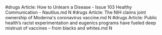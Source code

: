 #drugs
Article: How to Unlearn a Disease - Issue 103 Healthy Communication - Nautilus.md N
#drugs
Article: The NIH claims joint ownership of Moderna's coronavirus vaccine.md N
#drugs
Article: Public health’s racist experimentation and eugenics programs have fueled deep mistrust of vaccines – from blacks and whites.md N
